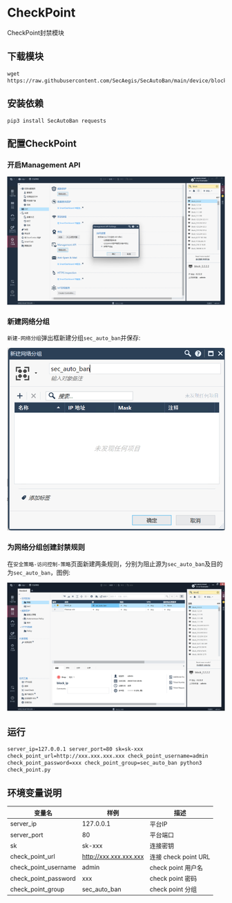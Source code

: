 # CheckPoint

CheckPoint封禁模块

## 下载模块

```shell
wget https://raw.githubusercontent.com/SecAegis/SecAutoBan/main/device/block/check_point/check_point.py
```

## 安装依赖

```shell
pip3 install SecAutoBan requests
```

## 配置CheckPoint

### 开启Management API

![](./img/1.jpg)

### 新建网络分组

`新建-网络分组`弹出框新建分组`sec_auto_ban`并保存:

![](./img/2.jpg)

### 为网络分组创建封禁规则

在`安全策略-访问控制-策略`页面新建两条规则，分别为阻止源为`sec_auto_ban`及目的为`sec_auto_ban`，图例:

![](./img/3.jpg)

## 运行

```shell
server_ip=127.0.0.1 server_port=80 sk=sk-xxx check_point_url=http://xxx.xxx.xxx.xxx check_point_username=admin check_point_password=xxx check_point_group=sec_auto_ban python3 check_point.py
```

## 环境变量说明

| 变量名                  | 样例                     | 描述                |
|----------------------|------------------------|-------------------|
| server_ip            | 127.0.0.1              | 平台IP              |
| server_port          | 80                     | 平台端口              |
| sk                   | sk-xxx                 | 连接密钥              |
| check_point_url      | http://xxx.xxx.xxx.xxx | 连接 check point URL |
| check_point_username | admin                  | check point 用户名   |
| check_point_password | xxx                    | check point 密码    |
| check_point_group    | sec_auto_ban           | check point 分组    |